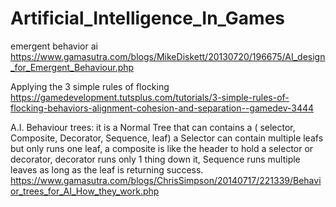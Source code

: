 # Artificial_Intelligence_In_Games


emergent behavior ai
https://www.gamasutra.com/blogs/MikeDiskett/20130720/196675/AI_design_for_Emergent_Behaviour.php

Applying the 3 simple rules of flocking
https://gamedevelopment.tutsplus.com/tutorials/3-simple-rules-of-flocking-behaviors-alignment-cohesion-and-separation--gamedev-3444


A.I. Behaviour trees: it is a Normal Tree that can contains a ( selector, Composite, Decorator, Sequence, leaf) 
a Selector can contain multiple leafs but only runs one leaf, a composite is like the header to hold a selector or decorator, decorator runs only 1 thing down it, Sequence runs multiple leaves as long as the leaf is returning success.
https://www.gamasutra.com/blogs/ChrisSimpson/20140717/221339/Behavior_trees_for_AI_How_they_work.php